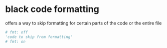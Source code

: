 # black code formatting

offers a way to skip formatting for certain parts of the code or the
entire file

```python
# fmt: off
'code to skip from formatting'
# fmt: on
```

